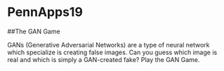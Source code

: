 # PennApps19

##The GAN Game

GANs (Generative Adversarial Networks) are a type of neural network which specialize is creating false images. Can you guess which image is real and which is simply a GAN-created fake? Play the GAN Game.
